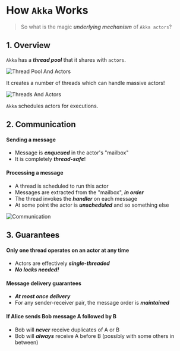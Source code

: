 # How `Akka` Works

> So what is the magic ***underlying mechanism*** of `Akka actors`?

## 1. Overview

`Akka` has a ***thread pool*** that it shares with `actors`.

![Thread Pool And Actors](https://alipicbed.oss-cn-beijing.aliyuncs.com/img/ThreadPoolAndActors.png)

It creates a number of threads which can handle massive actors!

![Threads And Actors](https://alipicbed.oss-cn-beijing.aliyuncs.com/img/ThreadsAndActors.png)

`Akka` schedules actors for executions.

## 2. Communication

#### Sending a message

* Message is ***enqueued*** in the actor's "mailbox"
* It is completely ***thread-safe***!

#### Processing a message

* A thread is scheduled to run this actor
* Messages are extracted from the "mailbox", ***in order***
* The thread invokes the ***handler*** on each message
* At some point the actor is ***unscheduled*** and so something else

![Communication](https://alipicbed.oss-cn-beijing.aliyuncs.com/img/Communication.png)

## 3. Guarantees

#### Only one thread operates on an actor at any time

* Actors are effectively ***single-threaded***
* ***No locks needed!***

#### Message delivery guarantees

* ***At most once delivery***
* For any sender-receiver pair, the message order is ***maintained***

#### If Alice sends Bob message A followed by B

* Bob will ***never*** receive duplicates of A or B
* Bob will ***always*** receive A before B (possibly with some others in between)